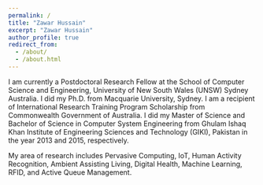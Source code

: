 ```yaml
---
permalink: /
title: "Zawar Hussain"
excerpt: "Zawar Hussain"
author_profile: true
redirect_from: 
  - /about/
  - /about.html
---
```


I am currently a Postdoctoral Research Fellow at the School of Computer Science and Engineering, University of New South Wales (UNSW) Sydney Australia. I did my Ph.D. from Macquarie University, Sydney. I am a recipient of International Research Training Program Scholarship from Commonwealth Government of Australia. I did my Master of Science and Bachelor of Science in Computer System Engineering from Ghulam Ishaq Khan Institute of Engineering Sciences and Technology (GIKI), Pakistan in the year 2013 and 2015, respectively.


My area of research includes Pervasive Computing, IoT, Human Activity Recognition, Ambient Assisting Living, Digital Health, Machine Learning, RFID, and Active Queue Management.

